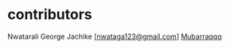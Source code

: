 # contributors
Nwatarali George Jachike [nwataga123@gmail.com]
[Mubarraqqq](https://github.com/mubarraqqq)
